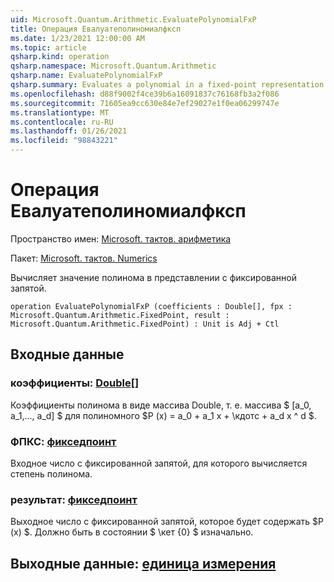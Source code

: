 ```yaml
---
uid: Microsoft.Quantum.Arithmetic.EvaluatePolynomialFxP
title: Операция Евалуатеполиномиалфксп
ms.date: 1/23/2021 12:00:00 AM
ms.topic: article
qsharp.kind: operation
qsharp.namespace: Microsoft.Quantum.Arithmetic
qsharp.name: EvaluatePolynomialFxP
qsharp.summary: Evaluates a polynomial in a fixed-point representation.
ms.openlocfilehash: d88f9002f4ce39b6a16091837c76168fb3a2f086
ms.sourcegitcommit: 71605ea9cc630e84e7ef29027e1f0ea06299747e
ms.translationtype: MT
ms.contentlocale: ru-RU
ms.lasthandoff: 01/26/2021
ms.locfileid: "98843221"
---
```

# <a name="evaluatepolynomialfxp-operation"></a>Операция Евалуатеполиномиалфксп

Пространство имен: [Microsoft. тактов. арифметика](xref:Microsoft.Quantum.Arithmetic)

Пакет: [Microsoft. тактов. Numerics](https://nuget.org/packages/Microsoft.Quantum.Numerics)


Вычисляет значение полинома в представлении с фиксированной запятой.

```qsharp
operation EvaluatePolynomialFxP (coefficients : Double[], fpx : Microsoft.Quantum.Arithmetic.FixedPoint, result : Microsoft.Quantum.Arithmetic.FixedPoint) : Unit is Adj + Ctl
```


## <a name="input"></a>Входные данные

### <a name="coefficients--double"></a>коэффициенты: [Double](xref:microsoft.quantum.lang-ref.double)[]

Коэффициенты полинома в виде массива Double, т. е. массива $ [a_0, a_1,..., a_d] $ для полиномного $P (x) = a_0 + a_1 x + \кдотс + a_d x ^ d $.


### <a name="fpx--fixedpoint"></a>ФПКС: [фикседпоинт](xref:Microsoft.Quantum.Arithmetic.FixedPoint)

Входное число с фиксированной запятой, для которого вычисляется степень полинома.


### <a name="result--fixedpoint"></a>результат: [фикседпоинт](xref:Microsoft.Quantum.Arithmetic.FixedPoint)

Выходное число с фиксированной запятой, которое будет содержать $P (x) $. Должно быть в состоянии $ \кет {0} $ изначально.



## <a name="output--unit"></a>Выходные данные: [единица измерения](xref:microsoft.quantum.lang-ref.unit)

